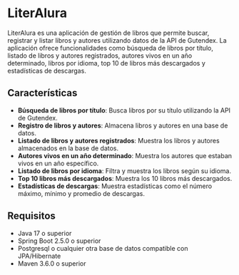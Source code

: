 # LiterAlura
LiterAlura es una aplicación de gestión de libros que permite buscar, registrar y listar libros y autores utilizando datos de la API de Gutendex. 
La aplicación ofrece funcionalidades como búsqueda de libros por título, listado de libros y autores registrados, autores vivos en un año determinado, libros por idioma, top 10 de libros más descargados y estadísticas de descargas.

## Características

- **Búsqueda de libros por título**: Busca libros por su título utilizando la API de Gutendex.
- **Registro de libros y autores**: Almacena libros y autores en una base de datos.
- **Listado de libros y autores registrados**: Muestra los libros y autores almacenados en la base de datos.
- **Autores vivos en un año determinado**: Muestra los autores que estaban vivos en un año específico.
- **Listado de libros por idioma**: Filtra y muestra los libros según su idioma.
- **Top 10 libros más descargados**: Muestra los 10 libros más descargados.
- **Estadísticas de descargas**: Muestra estadísticas como el número máximo, mínimo y promedio de descargas.

## Requisitos

- Java 17 o superior
- Spring Boot 2.5.0 o superior
- Postgresql o cualquier otra base de datos compatible con JPA/Hibernate
- Maven 3.6.0 o superior
  
